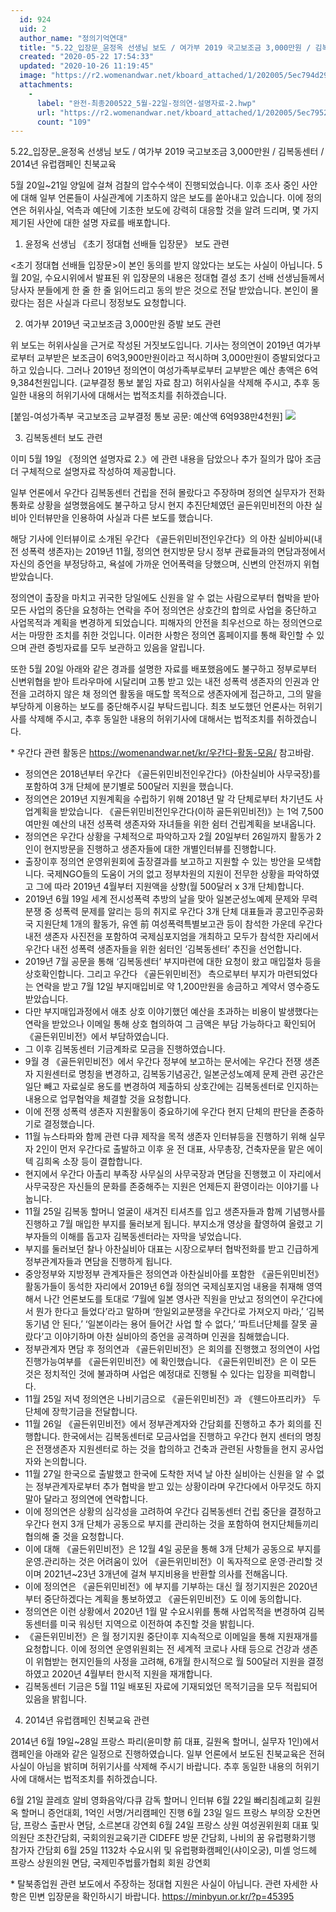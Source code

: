 ```yaml
---
  id: 924
  uid: 2
  author_name: "정의기억연대"
  title: "5.22_입장문_윤정옥 선생님 보도 / 여가부 2019 국고보조금 3,000만원 / 김복동센터 / 2014년 유럽캠페인 친북교육"
  created: "2020-05-22 17:54:33"
  updated: "2020-10-26 11:19:45"
  image: "https://r2.womenandwar.net/kboard_attached/1/202005/5ec794d29292d6959801.png"
  attachments: 
    - 
      label: "완전-최종200522_5월-22일-정의연-설명자료-2.hwp"
      url: "https://r2.womenandwar.net/kboard_attached/1/202005/5ec7952ba3a4a3450909.hwp"
      count: "109"
---
```

5.22_입장문_윤정옥 선생님 보도 / 여가부 2019 국고보조금 3,000만원 / 김복동센터 / 2014년 유럽캠페인 친북교육

5월 20일~21일 양일에 걸쳐 검찰의 압수수색이 진행되었습니다. 이후 조사 중인 사안에 대해 일부 언론들이 사실관계에 기초하지 않은 보도를 쏟아내고 있습니다. 이에 정의연은 허위사실, 억측과 예단에 기초한 보도에 강력히 대응할 것을 알려 드리며, 몇 가지 제기된 사안에 대한 설명 자료를 배포합니다. 

1. 윤정옥 선생님 《초기 정대협 선배들 입장문》 보도 관련 

<초기 정대협 선배들 입장문>이 본인 동의를 받지 않았다는 보도는 사실이 아닙니다. 
5월 20일, 수요시위에서 발표된 위 입장문의 내용은 정대협 결성 초기 선배 선생님들께서 당사자 분들에게 한 줄 한 줄 읽어드리고 동의 받은 것으로 전달 받았습니다. 본인이 몰랐다는 점은 사실과 다르니 정정보도 요청합니다.

2. 여가부 2019년 국고보조금 3,000만원 증발 보도 관련 

위 보도는 허위사실을 근거로 작성된 거짓보도입니다. 기사는 정의연이 2019년 여가부로부터 교부받은 보조금이 6억3,900만원이라고 적시하며 3,000만원이 증발되었다고 하고 있습니다. 그러나 2019년 정의연이 여성가족부로부터 교부받은 예산 총액은 6억9,384천원입니다. (교부결정 통보 붙임 자료 참고) 허위사실을 삭제해 주시고, 추후 동일한 내용의 허위기사에 대해서는 법적조치를 취하겠습니다. 

\[붙임-여성가족부 국고보조금 교부결정 통보 공문: 예산액 6억938만4천원\]
 ![](https://r2.womenandwar.net/kboard_attached/1/202005/5ec794d29292d6959801.png)

3. 김복동센터 보도 관련 

이미 5월 19일 《정의연 설명자료 2.》에 관련 내용을 담았으나 추가 질의가 많아 조금 더 구체적으로 설명자료 작성하여 제공합니다. 

일부 언론에서 우간다 김복동센터 건립을 전혀 몰랐다고 주장하며 정의연 실무자가 전화통화로 상황을 설명했음에도 불구하고 당시 현지 추진단체였던 골든위민비전의 아찬 실비아 인터뷰만을 인용하여 사실과 다른 보도를 했습니다. 

해당 기사에 인터뷰이로 소개된 우간다 《골든위민비전인우간다》의 아찬 실비아씨(내전 성폭력 생존자)는 2019년 11월, 정의연 현지방문 당시 정부 관료들과의 면담과정에서 자신의 증언을 부정당하고, 욕설에 가까운 언어폭력을 당했으며, 신변의 안전까지 위협받았습니다. 

정의연이 출장을 마치고 귀국한 당일에도 신원을 알 수 없는 사람으로부터 협박을 받아 모든 사업의 중단을 요청하는 연락을 주어 정의연은 상호간의 합의로 사업을 중단하고 사업목적과 계획을 변경하게 되었습니다. 피해자의 안전을 최우선으로 하는 정의연으로서는 마땅한 조치를 취한 것입니다. 이러한 사항은 정의연 홈페이지를 통해 확인할 수 있으며 관련 증빙자료를 모두 보관하고 있음을 알립니다. 

또한 5월 20일 아래와 같은 경과를 설명한 자료를 배포했음에도 불구하고 정부로부터 신변위협을 받아 트라우마에 시달리며 고통 받고 있는 내전 성폭력 생존자의 인권과 안전을 고려하지 않은 채 정의연 활동을 매도할 목적으로 생존자에게 접근하고, 그의 말을 부당하게 이용하는 보도를 중단해주시길 부탁드립니다. 최초 보도했던 언론사는 허위기사를 삭제해 주시고, 추후 동일한 내용의 허위기사에 대해서는 법적조치를 취하겠습니다. 

\* 우간다 관련 활동은 https://womenandwar.net/kr/우간다-활동-모음/ 참고바람. 

- 정의연은 2018년부터 우간다 《골든위민비전인우간다》(아찬실비아 사무국장)를 포함하여 3개 단체에 분기별로 500달러 지원을 했습니다. 
- 정의연은 2019년 지원계획을 수립하기 위해 2018년 말 각 단체로부터 차기년도 사업계획을 받았습니다. 《골든위민비전인우간다(이하 골든위민비전)》는 1억 7,500여만원 예산의 내전 성폭력 생존자와 자녀들을 위한 쉼터 건립계획을 보내옵니다. 
- 정의연은 우간다 상황을 구체적으로 파악하고자 2월 20일부터 26일까지 활동가 2인이 현지방문을 진행하고 생존자들에 대한 개별인터뷰를 진행합니다. 
- 출장이후 정의연 운영위원회에 출장결과를 보고하고 지원할 수 있는 방안을 모색합니다. 국제NGO들의 도움이 거의 없고 정부차원의 지원이 전무한 상황을 파악하였고 그에 따라 2019년 4월부터 지원액을 상향(월 500달러 x 3개 단체)합니다. 
- 2019년 6월 19일 세계 전시성폭력 추방의 날을 맞아 일본군성노예제 문제와 무력분쟁 중 성폭력 문제를 알리는 등의 취지로 우간다 3개 단체 대표들과 콩고민주공화국 지원단체 1개의 활동가, 유엔 前 여성폭력특별보고관 등이 참석한 가운데 우간다 내전 생존자 사진전을 포함하여 국제심포지엄을 개최하고 모두가 참석한 자리에서 우간다 내전 성폭력 생존자들을 위한 쉼터인 ‘김복동센터’ 추진을 선언합니다. 
- 2019년 7월 공문을 통해 ‘김복동센터’ 부지마련에 대한 요청이 왔고 매입절차 등을 상호확인합니다. 그리고 우간다 《골든위민비전》 측으로부터 부지가 마련되었다는 연락을 받고 7월 12일 부지매입비로 약 1,200만원을 송금하고 계약서 영수증도 받았습니다. 
- 다만 부지매입과정에서 애초 상호 이야기했던 예산을 초과하는 비용이 발생했다는 연락을 받았으나 이메일 통해 상호 협의하여 그 금액은 부담 가능하다고 확인되어 《골든위민비전》에서 부담하였습니다. 
- 그 이후 김복동센터 기금계좌로 모금을 진행하였습니다. 
- 9월 경 《골든위민비전》에서 우간다 정부에 보고하는 문서에는 우간다 전쟁 생존자 지원센터로 명칭을 변경하고, 김복동기념공간, 일본군성노예제 문제 관련 공간은 일단 빼고 자료실로 용도를 변경하여 제출하되 상호간에는 김복동센터로 인지하는 내용으로 업무협약을 체결할 것을 요청합니다.
- 이에 전쟁 성폭력 생존자 지원활동이 중요하기에 우간다 현지 단체의 판단을 존중하기로 결정했습니다. 
- 11월 뉴스타파와 함께 관련 다큐 제작을 목적 생존자 인터뷰등을 진행하기 위해 실무자 2인이 먼저 우간다로 출발하고 이후 윤 전 대표, 사무총장, 건축자문을 맡은 에이텍 김희옥 소장 등이 결합합니다. 
- 현지에서 우간다 아촐리 부족장 사무실의 사무국장과 면담을 진행했고 이 자리에서 사무국장은 자신들의 문화를 존중해주는 지원은 언제든지 환영이라는 이야기를 나눕니다. 
- 11월 25일 김복동 할머니 얼굴이 새겨진 티셔츠를 입고 생존자들과 함께 기념행사를 진행하고 7월 매입한 부지를 둘러보게 됩니다. 부지소개 영상을 촬영하여 올렸고 기부자들의 이해를 돕고자 김복동센터라는 자막을 넣었습니다. 
- 부지를 둘러보던 찰나 아찬실비아 대표는 시장으로부터 협박전화를 받고 긴급하게 정부관계자들과 면담을 진행하게 됩니다. 
- 중앙정부와 지방정부 관계자들은 정의연과 아찬실비아를 포함한 《골든위민비전》 활동가들이 동석한 자리에서 2019년 6월 정의연 국제심포지엄 내용을 취재해 영역해서 나간 언론보도를 토대로 ‘7월에 일본 영사관 직원을 만났고 정의연이 우간다에서 뭔가 한다고 들었다’라고 말하며 ‘한일외교분쟁을 우간다로 가져오지 마라,’ ‘김복동기념 안 된다,’ ‘일본이라는 용어 들어간 사업 할 수 없다,’ ‘파트너단체를 잘못 골랐다’고 이야기하며 아찬 실비아의 증언을 공격하며 인권을 침해했습니다. 
- 정부관계자 면담 후 정의연과 《골든위민비전》은 회의를 진행했고 정의연이 사업진행가능여부를 《골든위민비전》에 확인했습니다. 《골든위민비전》은 이 모든 것은 정치적인 것에 불과하며 사업은 예정대로 진행될 수 있다는 입장을 피력합니다. 
- 11월 25일 저녁 정의연은 나비기금으로 《골든위민비전》과 《웬드아프리카》 두 단체에 장학기금을 전달합니다. 
- 11월 26일 《골든위민비전》에서 정부관계자와 간담회를 진행하고 추가 회의를 진행합니다. 한국에서는 김복동센터로 모금사업을 진행하고 우간다 현지 센터의 명칭은 전쟁생존자 지원센터로 하는 것을 합의하고 건축과 관련된 사항들을 현지 공사업자와 논의합니다.
- 11월 27일 한국으로 출발했고 한국에 도착한 저녁 날 아찬 실비아는 신원을 알 수 없는 정부관계자로부터 추가 협박을 받고 있는 상황이라며 우간다에서 아무것도 하지 말아 달라고 정의연에 연락합니다. 
- 이에 정의연은 상황의 심각성을 고려하여 우간다 김복동센터 건립 중단을 결정하고 우간다 현지 3개 단체가 공동으로 부지를 관리하는 것을 포함하여 현지단체들끼리 협의해 줄 것을 요청합니다. 
- 이에 대해 《골든위민비전》은 12월 4일 공문을 통해 3개 단체가 공동으로 부지를 운영.관리하는 것은 어려움이 있어 《골든위민비전》이 독자적으로 운영·관리할 것이며 2021년~23년 3개년에 걸쳐 부지비용을 반환할 의사를 전해옵니다.
- 이에 정의연은 《골든위민비전》에 부지를 기부하는 대신 월 정기지원은 2020년부터 중단하겠다는 계획을 통보하였고 《골든위민비전》도 이에 동의합니다. 
- 정의연은 이런 상황에서 2020년 1월 말 수요시위를 통해 사업목적을 변경하여 김복동센터를 미국 워싱턴 지역으로 이전하여 추진할 것을 밝힙니다. 
- 《골든위민비전》은 월 정기지원 중단이후 지속적으로 이메일을 통해 지원재개를 요청합니다. 이에 정의연 운영위원회는 전 세계적 코로나 사태 등으로 건강과 생존이 위협받는 현지인들의 사정을 고려해, 6개월 한시적으로 월 500달러 지원을 결정하였고 2020년 4월부터 한시적 지원을 재개합니다. 
- 김복동센터 기금은 5월 11일 배포된 자료에 기재되었던 목적기금을 모두 적립되어 있음을 밝힙니다. 

4. 2014년 유럽캠페인 친북교육 관련 

2014년 6월 19일~28일 프랑스 파리(윤미향 前 대표, 길원옥 할머니, 실무자 1인)에서 캠페인을 아래와 같은 일정으로 진행하였습니다. 일부 언론에서 보도된 친북교육은 전혀 사실이 아님을 밝히며 허위기사를 삭제해 주시기 바랍니다. 추후 동일한 내용의 허위기사에 대해서는 법적조치를 취하겠습니다. 

6월 21일 끌레흐 알비 영화음악/다큐 감독 할머니 인터뷰 
6월 22일 빠리침례교회 길원옥 할머니 증언대회, 1억인 서명/거리캠페인 진행
6월 23일 일드 프랑스 부의장 오찬면담, 프랑스 출판사 면담, 소르본대 강연회
6월 24일 프랑스 상원 여성권위원회 대표 및 의원단 조찬간담회, 국회의원교육기관 CIDEFE 방문 간담회, 나비의 꿈 유럽평화기행 참가자 간담회
6월 25일 1132차 수요시위 및 유럽평화캠페인(샤이오궁), 미셸 엉드헤 프랑스 상원의원 면담, 국제민주법률가협회 회원 강연회
 
\* 탈북종업원 관련 보도에서 주장하는 정대협 지원은 사실이 아닙니다. 관련 자세한 사항은 민변 입장문을 확인하시기 바랍니다. https://minbyun.or.kr/?p=45395